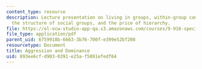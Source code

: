 ```yaml
---
content_type: resource
description: Lecture presentation on living in groups, within-group competition, aggression,
  the structure of social groups, and the price of hierarchy.
file: https://ol-ocw-studio-app-qa.s3.amazonaws.com/courses/9-916-special-topics-social-animals-fall-2009/893ee6cfd9030391e25af5891efedf64_MIT9_916F09_lec09.pdf
file_type: application/pdf
parent_uid: 6759918b-6663-3b76-700f-e399e52bf208
resourcetype: Document
title: Aggression and Dominance
uid: 893ee6cf-d903-0391-e25a-f5891efedf64
---
```


